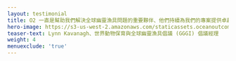 ```yaml
---
layout: testimonial
title: O2 一直是幫助我們解決全球幽靈漁具問題的重要夥伴、他們持續為我們的專案提供卓越的專業知識、包括制定措施並諮詢全球主要利益相關者、共同規劃策略、推動將我們的工作納入國際標準、規劃研討會並促進我們的主要受眾展開有效互動。
hero-image: https://s3-us-west-2.amazonaws.com/staticassets.oceanoutcomes.org/embedded+photos/testimonials/gggi-testimonial.png
teaser-text: Lynn Kavanagh、世界動物保育與全球幽靈漁具倡議 (GGGI) 倡議經理
weight: 4
menuexclude: 'true'
---
```

